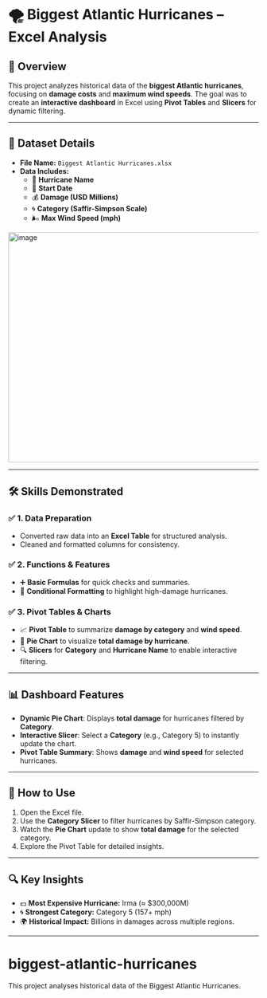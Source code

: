 
# 🌪️ Biggest Atlantic Hurricanes – Excel Analysis

## 📌 Overview
This project analyzes historical data of the **biggest Atlantic hurricanes**, focusing on **damage costs** and **maximum wind speeds**. The goal was to create an **interactive dashboard** in Excel using **Pivot Tables** and **Slicers** for dynamic filtering.

---

## 📂 Dataset Details
- **File Name:** `Biggest Atlantic Hurricanes.xlsx`
- **Data Includes:**
  - 🌊 **Hurricane Name**
  - 📅 **Start Date**
  - 💰 **Damage (USD Millions)**
  - 🌀 **Category (Saffir-Simpson Scale)**
  - 🌬️ **Max Wind Speed (mph)**

<img width="640" height="462" alt="image" src="https://github.com/user-attachments/assets/f56aedf4-c2c0-48e5-b860-a24d4537d041" />

---

## 🛠 Skills Demonstrated

### ✅ **1. Data Preparation**
- Converted raw data into an **Excel Table** for structured analysis.
- Cleaned and formatted columns for consistency.

### ✅ **2. Functions & Features**
- ➕ **Basic Formulas** for quick checks and summaries.
- 🎨 **Conditional Formatting** to highlight high-damage hurricanes.

### ✅ **3. Pivot Tables & Charts**
- 📈 **Pivot Table** to summarize **damage by category** and **wind speed**.
- 🥧 **Pie Chart** to visualize **total damage by hurricane**.
- 🔍 **Slicers** for **Category** and **Hurricane Name** to enable interactive filtering.

---

## 📊 Dashboard Features
- **Dynamic Pie Chart**: Displays **total damage** for hurricanes filtered by **Category**.
- **Interactive Slicer**: Select a **Category** (e.g., Category 5) to instantly update the chart.
- **Pivot Table Summary**: Shows **damage** and **wind speed** for selected hurricanes.

---

## 🚀 How to Use
1. Open the Excel file.
2. Use the **Category Slicer** to filter hurricanes by Saffir-Simpson category.
3. Watch the **Pie Chart** update to show **total damage** for the selected category.
4. Explore the Pivot Table for detailed insights.

---

## 🔍 Key Insights
- 💵 **Most Expensive Hurricane:** Irma (≈ $300,000M)
- 🌀 **Strongest Category:** Category 5 (157+ mph)
- 🌍 **Historical Impact:** Billions in damages across multiple regions.

---
# biggest-atlantic-hurricanes
This project analyses historical data of the Biggest Atlantic Hurricanes.
